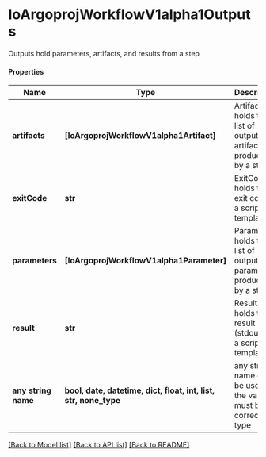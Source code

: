 # IoArgoprojWorkflowV1alpha1Outputs

Outputs hold parameters, artifacts, and results from a step

#### Properties
Name | Type | Description | Notes
------------ | ------------- | ------------- | -------------
**artifacts** | **[IoArgoprojWorkflowV1alpha1Artifact]** | Artifacts holds the list of output artifacts produced by a step | [optional] 
**exitCode** | **str** | ExitCode holds the exit code of a script template | [optional] 
**parameters** | **[IoArgoprojWorkflowV1alpha1Parameter]** | Parameters holds the list of output parameters produced by a step | [optional] 
**result** | **str** | Result holds the result (stdout) of a script template | [optional] 
**any string name** | **bool, date, datetime, dict, float, int, list, str, none_type** | any string name can be used but the value must be the correct type | [optional]

[[Back to Model list]](../README.md#documentation-for-models) [[Back to API list]](../README.md#documentation-for-api-endpoints) [[Back to README]](../README.md)

